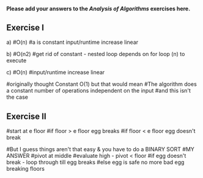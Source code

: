 #### Please add your answers to the ***Analysis of  Algorithms*** exercises here.

## Exercise I

a)
#O(n)
#a is constant input/runtime increase linear 

b)
#O(n2)
#get rid of constant - nested loop depends on for loop (n) to execute

c)
#O(n)
#input/runtime increase linear 

#originally thought Constant O(1) but that would mean
#The algorithm does a constant number of operations independent on the input
#and this isn't the case

## Exercise II

#start at e floor
#if floor > e floor egg breaks
#if floor < e floor egg doesn't break 

#But I guess things aren't that easy & you have to do a BINARY SORT
#MY ANSWER
#pivot at middle
#evaluate high - pivot < floor
#if egg doesn't break - loop through till egg breaks
#else egg is safe no more bad egg breaking floors
